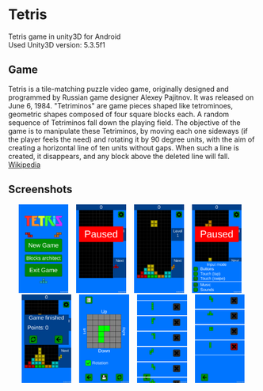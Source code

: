 # Tetris
Tetris game in unity3D for Android </br>
Used Unity3D version: 5.3.5f1

## Game
Tetris is a tile-matching puzzle video game, originally designed and programmed by Russian game designer Alexey Pajitnov. It was released on June 6, 1984. "Tetriminos" are game pieces shaped like tetrominoes, geometric shapes composed of four square blocks each. A random sequence of Tetriminos fall down the playing field. The objective of the game is to manipulate these Tetriminos, by moving each one sideways (if the player feels the need) and rotating it by 90 degree units, with the aim of creating a horizontal line of ten units without gaps. When such a line is created, it disappears, and any block above the deleted line will fall.
[Wikipedia](https://en.wikipedia.org/wiki/Tetris)

## Screenshots
<div align="center">
        <img width="20%" src="Screenshots/1.png" alt="List screen" title="Main Menu"</img>
        <img height="0" width="8px">
        <img width="20%" src="Screenshots/2.png" alt="List screen" title="Game paused"></img>
        <img height="0" width="8px">
        <img width="20%" src="Screenshots/3.png" alt="List screen" title="Game"></img>
        <img height="0" width="8px">
        <img width="20%" src="Screenshots/4.png" alt="List screen" title="Game over"></img>
        <img height="0" width="8px">
        <img width="20%" src="Screenshots/5.png" alt="List screen" title="Game paused"></img>
        <img height="0" width="8px">
        <img width="20%" src="Screenshots/6.png" alt="List screen" title="Game paused"></img>
        <img height="0" width="8px">
        <img width="20%" src="Screenshots/7.png" alt="List screen" title="Game paused"></img>
        <img height="0" width="8px">
        <img width="20%" src="Screenshots/8.png" alt="List screen" title="Game paused"></img>
</div>
